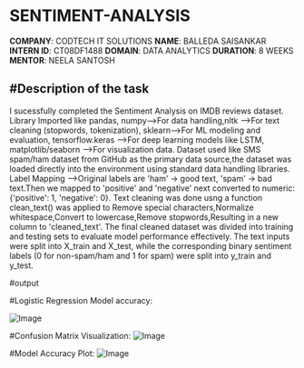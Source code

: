# SENTIMENT-ANALYSIS
**COMPANY**: CODTECH IT SOLUTIONS
**NAME**: BALLEDA SAISANKAR
**INTERN ID**: CT08DF1488
**DOMAIN**: DATA ANALYTICS
**DURATION**: 8 WEEKS
**MENTOR**: NEELA SANTOSH


#Description of the task
---------------------------------------------------------------------------------------------------------------------------------------------------------------------------------------------------------
I sucessfully completed the Sentiment Analysis on IMDB reviews dataset. Library Imported like pandas, numpy-->For data handling,nltk -->For text cleaning (stopwords, tokenization), sklearn-->For ML modeling and evaluation, tensorflow.keras -->For deep learning models like LSTM, matplotlib/seaborn -->For visualization data.
Dataset used like SMS spam/ham dataset from GitHub as the primary data source,the dataset was loaded directly into the environment using standard data handling libraries.
Label Mapping -->Original labels are 'ham' → good text, 'spam' → bad text.Then we mapped to 'positive' and 'negative' next converted to numeric: {'positive': 1, 'negative': 0}.
Text cleaning was done usng a function clean_text() was applied to Remove special characters,Normalize whitespace,Convert to lowercase,Remove stopwords,Resulting in a new column to 'cleaned_text'.
The final cleaned dataset was divided into training and testing sets to evaluate model performance effectively. The text inputs were split into X_train and X_test, while the corresponding binary sentiment labels (0 for non-spam/ham and 1 for spam) were split into y_train and y_test. 

#output

#Logistic Regression Model accuracy:

![Image](https://github.com/user-attachments/assets/ea93f931-0a48-46bf-909a-43ef1b6a1dde)

#Confusion Matrix Visualization:
![Image](https://github.com/user-attachments/assets/5726d816-1a69-4377-a6de-8f7d2329b76e)

#Model Accuracy Plot:
![Image](https://github.com/user-attachments/assets/809ec0a6-5aba-44d4-8dc8-5085a27e3739)
